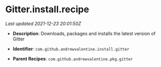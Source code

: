 # Gitter.install.recipe

_Last updated 2021-12-23 20:01:50Z_

- **Description**: Downloads, packages and installs the latest version of Gitter

- **Identifier**: `com.github.andrewvalentine.install.gitter`

- **Parent Recipes**: `com.github.andrewvalentine.pkg.gitter`
